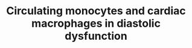 ---
annotations:
- id: CL:0000235
  parent: native cell
  type: Cell Type Ontology
  value: macrophage
- id: CL:0000576
  parent: native cell
  type: Cell Type Ontology
  value: monocyte
- id: DOID:1287
  parent: cardiovascular system disease
  type: Disease Ontology
  value: cardiovascular system disease
- id: DOID:10763
  parent: cardiovascular system disease
  type: Disease Ontology
  value: hypertension
- id: CL:0000186
  parent: native cell
  type: Cell Type Ontology
  value: myofibroblast cell
- id: CL:0002393
  parent: native cell
  type: Cell Type Ontology
  value: intermediate monocyte
authors:
- Khanspers
communities:
- exrna
description: draft
last-edited: 2018-11-29
organisms:
- Mus musculus
redirect_from:
- /index.php/Pathway:WP4474
- /instance/WP4474
- /instance/WP4474_r102094
revision: r102094
schema-jsonld:
- '@context': https://schema.org/
  '@id': https://wikipathways.github.io/pathways/WP4474.html
  '@type': Dataset
  creator:
    '@type': Organization
    name: WikiPathways
  description: draft
  keywords:
  - Ccl2
  - Ccr2
  - Il10
  - ROS
  - Spp1
  license: CC0
  name: Circulating monocytes and cardiac macrophages in diastolic dysfunction
seo: CreativeWork
title: Circulating monocytes and cardiac macrophages in diastolic dysfunction
wpid: WP4474
---